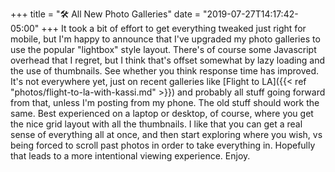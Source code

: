 +++
title = "🛠 All New Photo Galleries"
date = "2019-07-27T14:17:42-05:00"
+++
It took a bit of effort to get everything tweaked just right for mobile, but I'm happy to announce that I've upgraded my photo galleries to use the popular "lightbox" style layout. There's of course some Javascript overhead that I regret, but I think that's offset somewhat by lazy loading and the use of thumbnails. See whether you think response time has improved. It's not everywhere yet, just on recent galleries like [Flight to LA]({{< ref "photos/flight-to-la-with-kassi.md" >}}) and probably all stuff going forward from that, unless I'm posting from my phone. The old stuff should work the same. Best experienced on a laptop or desktop, of course, where you get the nice grid layout with all the thumbnails. I like that you can get a real sense of everything all at once, and then start exploring where you wish, vs being forced to scroll past photos in order to take everything in. Hopefully that leads to a more intentional viewing experience. Enjoy.